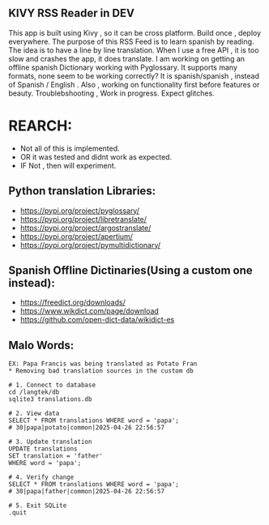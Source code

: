 KIVY RSS Reader in DEV
---------------------
This app is built using Kivy , so it can be cross platform. Build once , deploy everywhere. The purpose of this RSS Feed is to learn spanish by reading. The idea is to have a line by line translation. When I use a free API , it is too slow and crashes the app, it does translate. I am working on getting an offline spanish Dictionary working with Pyglossary. It supports many formats, none seem to be working correctly? It is spanish/spanish , instead of Spanish / English . Also , working on functionality first before features or beauty. Troublebshooting , Work in progress. Expect glitches. 

REARCH:
=======
* Not all of this is implemented. 
* OR it was tested and didnt work as expected. 
* IF Not , then will experiment. 

Python translation Libraries:
------------------------------
* https://pypi.org/project/pyglossary/
* https://pypi.org/project/libretranslate/
* https://pypi.org/project/argostranslate/
* https://pypi.org/project/apertium/
* https://pypi.org/project/pymultidictionary/

Spanish Offline Dictinaries(Using a custom one instead):
---------------------------
* https://freedict.org/downloads/
* https://www.wikdict.com/page/download
* https://github.com/open-dict-data/wikidict-es

Malo Words:
------------------------------------------------------
```
EX: Papa Francis was being translated as Potato Fran
* Removing bad translation sources in the custom db

# 1. Connect to database
cd /langtek/db
sqlite3 translations.db

# 2. View data
SELECT * FROM translations WHERE word = 'papa';
# 30|papa|potato|common|2025-04-26 22:56:57

# 3. Update translation
UPDATE translations 
SET translation = 'father' 
WHERE word = 'papa';

# 4. Verify change
SELECT * FROM translations WHERE word = 'papa';
# 30|papa|father|common|2025-04-26 22:56:57

# 5. Exit SQLite
.quit
```
